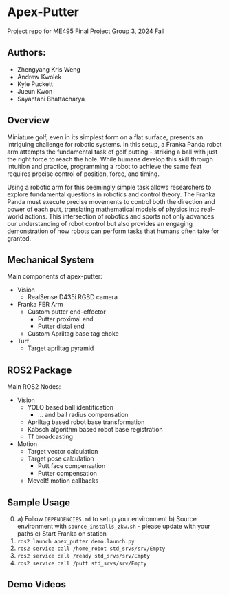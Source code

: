 # Apex-Putter
Project repo for ME495 Final Project Group 3, 2024 Fall

## Authors:
- Zhengyang Kris Weng
- Andrew Kwolek
- Kyle Puckett
- Jueun Kwon
- Sayantani Bhattacharya 

## Overview
Miniature golf, even in its simplest form on a flat surface, presents an intriguing challenge for robotic systems. In this setup, a Franka Panda robot arm attempts the fundamental task of golf putting - striking a ball with just the right force to reach the hole. While humans develop this skill through intuition and practice, programming a robot to achieve the same feat requires precise control of position, force, and timing.

Using a robotic arm for this seemingly simple task allows researchers to explore fundamental questions in robotics and control theory. The Franka Panda must execute precise movements to control both the direction and power of each putt, translating mathematical models of physics into real-world actions. This intersection of robotics and sports not only advances our understanding of robot control but also provides an engaging demonstration of how robots can perform tasks that humans often take for granted.

## Mechanical System
Main components of apex-putter:
- Vision
    - RealSense D435i RGBD camera
- Franka FER Arm
    - Custom putter end-effector
        - Putter proximal end
        - Putter distal end
    - Custom Apriltag base tag choke
- Turf
    - Target apriltag pyramid

## ROS2 Package
Main ROS2 Nodes:
- Vision
    - YOLO based ball identification
        - ... and ball radius compensation
    - Apriltag based robot base transformation
    - Kabsch algorithm based robot base registration
    - Tf broadcasting
- Motion
    - Target vector calculation
    - Target pose calculation
        - Putt face compensation
        - Putter compensation
    - MoveIt! motion callbacks

## Sample Usage
0. a) Follow `DEPENDENCIES.md` to setup your environment b) Source environment with `source_installs_zkw.sh` - please update with your paths c) Start Franka on station
1. `ros2 launch apex_putter demo.launch.py`
2. `ros2 service call /home_robot std_srvs/srv/Empty`
3. `ros2 service call /ready std_srvs/srv/Empty`
4. `ros2 service call /putt std_srvs/srv/Empty`

## Demo Videos
